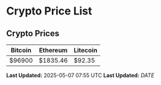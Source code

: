# Crypto Price List

## Crypto Prices
| Bitcoin | Ethereum | Litecoin |
| ------- | -------- | -------- |
| $96900 | $1835.46 | $92.35 |
**Last Updated:** 2025-05-07 07:55 UTC
**Last Updated:** $DATE$
